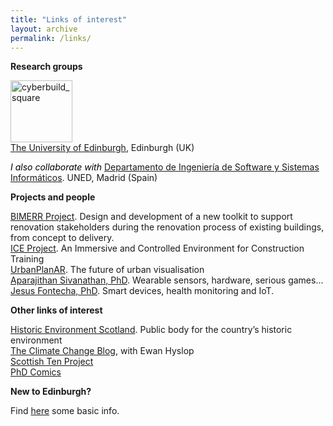 ```yaml
---
title: "Links of interest"
layout: archive
permalink: /links/
---
```


<strong>Research groups</strong>
<div><a href="https://cyberbuild.eng.ed.ac.uk/"><img class="alignnone wp-image-118" src="https://beyondthepointclouds.files.wordpress.com/2015/11/cyberbuild_square.png?w=300" alt="cyberbuild_square" width="99" height="99" /></a></div>
<a href="http://www.ed.ac.uk" target="_blank" rel="noopener">The University of Edinburgh</a>, Edinburgh (UK)

<em><span style="color:#000000;">I also collaborate with</span></em>
<a href="http://www.issi.uned.es/">Departamento de </a><span class="style2"><a href="http://www.issi.uned.es/">Ingeniería de Software y Sistemas Informáticos</a>. UNED, Madrid (Spain)</span>

<strong>Projects and people</strong>

<div><a href="http://bimerr.eu/">BIMERR Project</a>. Design and development of a new toolkit to support renovation stakeholders during the renovation process of existing buildings, from concept to delivery.
 </div>

<div><a href="http://ice.hw.ac.uk/">ICE Project</a>. An Immersive and Controlled Environment for Construction Training </div>

<div><a href="http://urbanplanar.com/">UrbanPlanAR</a>. The future of urban visualisation</div>

<div><a href="http://http://apara.iotware.co.uk/">Aparajithan Sivanathan, PhD</a>. Wearable sensors, hardware, serious games... </div>

<div><a href="http://http://http://jesusfontecha.name/">Jesus Fontecha, PhD</a>. Smart devices, health monitoring and IoT.</div>

<strong>Other links of interest</strong>

<div><a href="http://www.historic-scotland.gov.uk/historicenvironmentscotland">Historic Environment Scotland</a>.  Public body for the country’s historic environment </div>

<div><a href="http://climatechangeblog.historic-scotland.gov.uk/home/">The Climate Change Blog</a>, with Ewan Hyslop</div>

<div><a href="http://www.scottishten.org/">Scottish Ten Project</a></div>

<div><a href="http://www.phdcomics.com/comics.php">PhD Comics</a></div>

<strong>New to Edinburgh?</strong>
<div> Find <a title="newbies2018" href="https://beyondthepointclouds.files.wordpress.com/2018/06/newbies2018.pdf">here</a> some basic info.</div>